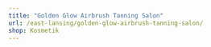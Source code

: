```yaml
---
title: "Golden Glow Airbrush Tanning Salon"
url: /east-lansing/golden-glow-airbrush-tanning-salon/
shop: Kosmetik
---
```

